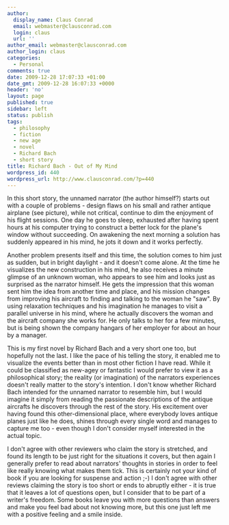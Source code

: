 ```yaml
---
author:
  display_name: Claus Conrad
  email: webmaster@clausconrad.com
  login: claus
  url: ''
author_email: webmaster@clausconrad.com
author_login: claus
categories:
  - Personal
comments: true
date: 2009-12-28 17:07:33 +01:00
date_gmt: 2009-12-28 16:07:33 +0000
header: 'no'
layout: page
published: true
sidebar: left
status: publish
tags:
  - philosophy
  - fiction
  - new age
  - novel
  - Richard Bach
  - short story
title: Richard Bach - Out of My Mind
wordpress_id: 440
wordpress_url: http://www.clausconrad.com/?p=440
---
```

In this short story, the unnamed narrator (the author himself?) starts out with a couple of problems - design flaws on his small and rather antique airplane (see picture), while not critical, continue to dim the enjoyment of his flight sessions. One day he goes to sleep, exhausted after having spent hours at his computer trying to construct a better lock for the plane's window without succeeding. On awakening the next morning a solution has suddenly appeared in his mind, he jots it down and it works perfectly.

Another problem presents itself and this time, the solution comes to him just as sudden, but in bright daylight - and it doesn't come alone. At the time he visualizes the new construction in his mind, he also receives a minute glimpse of an unknown woman, who appears to see him and looks just as surprised as the narrator himself. He gets the impression that this woman sent him the idea from another time and place, and his mission changes from improving his aircraft to finding and talking to the woman he "saw". By using relaxation techniques and his imagination he manages to visit a parallel universe in his mind, where he actually discovers the woman and the aircraft company she works for. He only talks to her for a few minutes, but is being shown the company hangars of her employer for about an hour by a manager.

This is my first novel by Richard Bach and a very short one too, but hopefully not the last. I like the pace of his telling the story, it enabled me to visualize the events better than in most other fiction I have read. While it could be classified as new-agey or fantastic I would prefer to view it as a philosophical story; the reality (or imagination) of the narrators experiences doesn't really matter to the story's intention. I don't know whether Richard Bach intended for the unnamed narrator to resemble him, but I would imagine it simply from reading the passionate descriptions of the antique aircrafts he discovers through the rest of the story. His excitement over having found this other-dimensional place, where everybody loves antique planes just like he does, shines through every single word and manages to capture me too - even though I don't consider myself interested in the actual topic.

I don't agree with other reviewers who claim the story is stretched, and found its length to be just right for the situations it covers, but then again I generally prefer to read about narrators' thoughts in stories in order to feel like really knowing what makes them tick. This is certainly not your kind of book if you are looking for suspense and action ;-) I don't agree with other reviews claiming the story is too short or ends to abruptly either - it is true that it leaves a lot of questions open, but I consider that to be part of a writer's freedom. Some books leave you with more questions than answers and make you feel bad about not knowing more, but this one just left me with a positive feeling and a smile inside.
